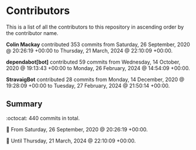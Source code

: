 # Contributors

This is a list of all the contributors to this repository in ascending order by the contributor name.

**Colin Mackay** contributed 353 commits from Saturday, 26 September, 2020 @ 20:26:19 +00:00 to Thursday, 21 March, 2024 @ 22:10:09 +00:00.

**dependabot[bot]** contributed 59 commits from Wednesday, 14 October, 2020 @ 19:13:43 +00:00 to Monday, 26 February, 2024 @ 14:54:09 +00:00.

**StravaigBot** contributed 28 commits from Monday, 14 December, 2020 @ 19:28:09 +00:00 to Tuesday, 27 February, 2024 @ 21:50:14 +00:00.

## Summary

:octocat: 440 commits in total.

:date: From Saturday, 26 September, 2020 @ 20:26:19 +00:00.

:date: Until Thursday, 21 March, 2024 @ 22:10:09 +00:00.


